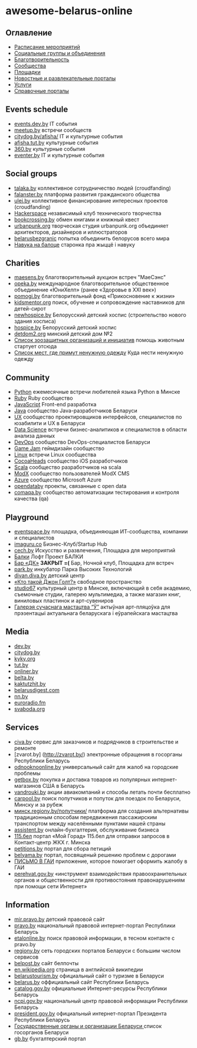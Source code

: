 # awesome-belarus-online

## Оглавление

* [Расписание мероприятий](#events-schedule)
* [Социальные группы и объединения](#social-groups)
* [Благотворительность](#Сharities)
* [Сообщества](#Сommunity)
* [Площадки](#playground)
* [Новостные и развлекательные порталы](#media)
* [Услуги](#services)
* [Справочные порталы](#information)

## Events schedule
  - [events.dev.by](https://events.dev.by) IT события
  - [meetup.by](http://meetup.by/) встречи сообществ
  - [citydog.by/afisha/](http://citydog.by/afisha/) IT и культурные события
  - [afisha.tut.by](http://afisha.tut.by/) культурные события
  - [360.by](http://360.by/) культурные события
  - [eventer.by](http://eventer.by/) IT и культурные события

## Social groups
  - [talaka.by](http://www.talaka.by/) коллективное сотрудничество людей (croudfanding)
  - [falanster.by](http://falanster.by/ru) платформа развития гражданского общества
  - [ulej.by](http://ulej.by/) коллективное финансирование интересных проектов (croudfanding)
  - [Hackerspace](https://www.facebook.com/hs.minsk) независимый клуб технического творчества
  - [bookcrossing.by](http://bookcrossing.by/) обмен книгами и книжный квест
  - [urbanpunk.org](http://urbanpunk.org/) творческая студия urbanpunk.org объединяет архитекторов, дизайнеров и иллюстраторов
  - [belarusbezgranic](https://www.facebook.com/belarusbezgranic/) попытка объединить белорусов всего мира
  - [Навука на балоце](https://vk.com/public101385852) старонка пра жыццё і навуку

## Сharities
  - [maesens.by](http://maesens.by/) благотворительный аукцион встреч "МаеСэнс"
  - [opeka.by](http://www.opeka.by/) международное благотворительное общественное объединение «ЮниХелп» (ранее «Здоровье в XXI век»)
  - [pomogi.by](http://www.pomogi.by/) благотворительный фонд «Прикосновение к жизни»
  - [kidsmentor.org](http://kidsmentor.org/) поиск, обучение и сопровождение наставников для детей-сирот
  - [newhospice.by](http://newhospice.by/) Белорусский детский хоспис (строительство нового здания хосписа)
  - [hospice.by](http://www.hospice.by) Белорусский детский хоспис
  - [detdom2.org](http://detdom2.org/help.html) минский детский дом №2
  - [Список зоозащитных организаций и инициатив](http://www.mesto-pod-solncem.org/2013/10/blog-post_21.html) помощь животным стартует отсюда
  - [Список мест, где примут ненужную одежду](http://citydog.by/post/kufar-odezhda/) Куда нести ненужную одежду

## Сommunity
  - [Python](https://www.facebook.com/MinskPythonMeetup) eжемесячные встречи любителей языка Python в Минске
  - [Ruby](http://brug.by/) Ruby сообщество
  - [JavaScript](https://www.facebook.com/MinskJS) Front-end разработка
  - [Java](https://www.facebook.com/BelarusJavaUserGroup) cообщество Java-разработчиков Беларуси
  - [UX](https://www.facebook.com/UXBelarus) cообщество проектировщиков интерфейсов, специалистов по юзабилити и UX в Беларуси
  - [Data Science](https://www.facebook.com/groups/DataTalks) встречи бизнес-аналитиков и специалистов в области анализа данных
  - [DevOps](https://www.facebook.com/groups/391132934426041/?ref=bookmarks) сообщество DevOps-специалистов Беларуси
  - [Game Jam](https://www.facebook.com/groups/ggjby) геймдизайн сообщество
  - [Linux](http://mlug.linux.by/) встречи Linux сообщества
  - [CocoaHeads](http://cocoaheads.org/by/Minsk/index.html) сообщество iOS разработчиков
  - [Scala](http://scala.by) сообщество разработчиков на scala
  - [ModX](http://modx.by) сообщество пользователей ModX CMS
  - [Azure](https://www.facebook.com/groups/AzureBelarus/) сообщество Microsoft Azure
  - [opendataby](https://www.facebook.com/groups/opendataby/) проекты, связанные с open data
  - [comaqa.by](https://comaqa.by/) сообщество автоматизации тестирования и контроля качества (qa)

## Playground
  - [eventspace.by](https://www.facebook.com/eventspace.by) площадка, объединяющая ИТ-сообщества, компании и специалистов
  - [imaguru.co](https://www.facebook.com/imaguruby) Бизнес-Клуб/Startup Hub
  - [cech.by](https://www.facebook.com/cech.by) Искусство и развлечения, Площадка для мероприятий
  - [Балки](https://www.facebook.com/loftbalki) Лофт Проект БАЛКИ
  - [Бар «ДК»](https://www.facebook.com/domcult) **ЗАКРЫТ =(** Бар, Ночной клуб, Площадка для встреч
  - [park.by](http://www.park.by/post-935/) инкубатор Парка Высоких Технологий
  - [divan.diva.by](http://divan.diva.by/) детский центр
  - [«Кто такой Джон Голт?»](https://www.facebook.com/john.galt.space.minsk) cвободное пространство
  - [studio67](www.studio67.by) культурный центр в Минске, включающий в себя академию, съемочные студии, галерею мультимедиа, а также магазин книг, виниловых пластинок и арт-сувениров
  - [Галерэя сучаснага мастацтва “Ў”](http://www.ygallery.by/) aктыўная арт-пляцоўка для прэзентацыі актуальнага беларускага і еўрапейскага мастацтва

## Media
  - [dev.by](https://dev.by/)
  - [citydog.by](http://citydog.by/)
  - [kyky.org](http://kyky.org/)
  - [tut.by](http://www.tut.by/)
  - [onliner.by](http://www.onliner.by/)
  - [belta.by](http://www.belta.by/)
  - [kaktutzhit.by](http://kaktutzhit.by/)
  - [belarusdigest.com](http://belarusdigest.com/)
  - [nn.by](http://nn.by/)
  - [euroradio.fm](http://euroradio.fm/)
  - [svaboda.org](http://www.svaboda.org/)

## Services
  - [civa.by](http://civa.by/) сервис для заказчиков и подрядчиков в строительстве и ремонте
  - [zvarot.by] (http://zvarot.by/) электронные обращения в госорганы Республики Беларусь
  - [odnooknoonline.by](http://odnooknoonline.by/) универсальный сайт для жалоб на городские проблемы
  - [getbox.by](http://www.getbox.by/) покупка и доставка товаров из популярных интернет-магазинов США в Беларусь
  - [vandrouki.by](http://vandrouki.by) акции авиакомпаний и способы летать почти бесплатно
  - [carpool.by](http://www.carpool.by/) поиск попутчиков и попуток для поездок по Беларуси, Минску и за рубеж
  - [минск.regiony.by/попутчики/](http://минск.regiony.by/%D0%BF%D0%BE%D0%BF%D1%83%D1%82%D1%87%D0%B8%D0%BA%D0%B8/)  платформа для создания альтернативы традиционным способам передвижения пассажирским транспортом между населёнными пунктами нашей страны
  - [assistent.by](http://assistent.by/) онлайн-бухгалтерия, обслуживание бизнеса
  - [115.бел](http://www.115.бел) портал «Мой Горад» 115.бел для отправки запросов в Контакт-центр ЖКХ г. Минска
  - [petitions.by](https://petitions.by/) портал для сбора петиций
  - [belyama.by](http://belyama.by/) портал, посвященый решению проблем c дорогами
  - [ПИСЬМО В ГАИ](https://itunes.apple.com/by/app/pis-mo-v-gai-belarus-.-bystro/id995257082?mt=8)  приложение, которое помогает оформить жалобу в ГАИ
  - [perehvat.gov.by](http://perehvat.gov.by/) «инструмент взаимодействия правоохранительных органов и общественности для противостояния правонарушениям при помощи сети Интернет»

## Information
  - [mir.pravo.by](http://mir.pravo.by/) детский правовой сайт
  - [pravo.by](http://www.pravo.by/) национальный правовой интернет-портал Республики Беларусь
  - [etalonline.by](http://www.etalonline.by) поиск правовой информации, в тесном контакте с pravo.by
  - [regiony.by](http://regiony.by/) сеть городских порталов Беларуси с большим числом сервисов
  - [belpost.by](http://belpost.by/) сайт белпочты
  - [en.wikipedia.org](https://en.wikipedia.org/wiki/Belarus) страница в английской википедии
  - [belarustourism.by](http://belarustourism.by/) официальный сайт о туризме в Беларуси
  - [belarus.by](http://www.belarus.by/ru/) оффициальный сайт Республики Беларусь
  - [catalog.gov.by](http://www.catalog.gov.by/) официальные Интернет-ресурсы Республики Беларусь
  - [ncpi.gov.by](http://ncpi.gov.by/) национальный центр правовой информации Республики Беларусь
  - [president.gov.by](http://www.president.gov.by/) официальный интернет-портал Президента Республики Беларусь
  - [Государственные органы и организации Беларуси ](http://president.gov.by/ru/gosorgans_ru/) список госорганов Беларуси
  - [gb.by](http://www.gb.by/) бухгалтерский портал
